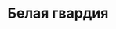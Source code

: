 ---
title: Белая гвардия
linktitle: Белая гвардия
type: categ
menu:
  main:
    title: "Белая гвардия"
    parent: "Барды-и-менестрели"
    weight: 130
---